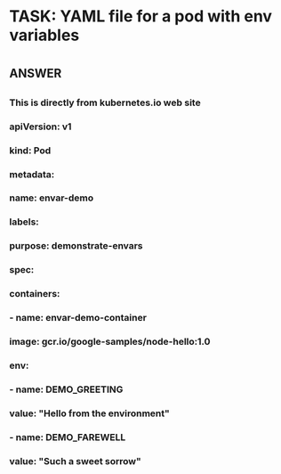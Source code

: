 
#
# TASK: YAML file for a pod with env variables
#


##
## ANSWER
##


### This is directly from kubernetes.io web site
###
### apiVersion: v1
### kind: Pod
### metadata:
###   name: envar-demo
###   labels:
###     purpose: demonstrate-envars
### spec:
###   containers:
###   - name: envar-demo-container
###     image: gcr.io/google-samples/node-hello:1.0
###     env:
###     - name: DEMO_GREETING
###       value: "Hello from the environment"
###     - name: DEMO_FAREWELL
###       value: "Such a sweet sorrow"

